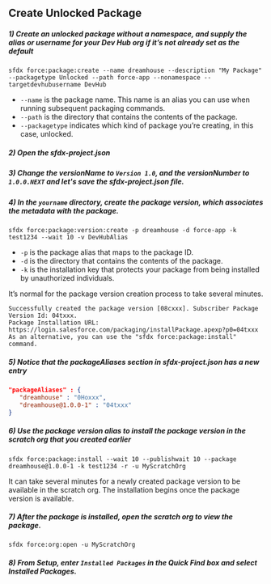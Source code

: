 ## Create Unlocked Package

##### 1) Create an unlocked package without a namespace, and supply the alias or username for your Dev Hub org if it’s not already set as the default
   ```
   sfdx force:package:create --name dreamhouse --description "My Package" --packagetype Unlocked --path force-app --nonamespace --targetdevhubusername DevHub
   ```
* `--name` is the package name. This name is an alias you can use when running subsequent packaging commands.
* `--path` is the directory that contains the contents of the package.
* `--packagetype` indicates which kind of package you’re creating, in this case, unlocked.

##### 2) Open the sfdx-project.json
##### 3) Change the versionName to ``Version 1.0``, and the versionNumber to ``1.0.0.NEXT`` and let's save the sfdx-project.json file.
##### 4) In the `yourname` directory, create the package version, which associates the metadata with the package.
   ```
   sfdx force:package:version:create -p dreamhouse -d force-app -k test1234 --wait 10 -v DevHubAlias
   ```
* `-p` is the package alias that maps to the package ID.
* `-d` is the directory that contains the contents of the package.
* `-k` is the installation key that protects your package from being installed by unauthorized individuals.

It’s normal for the package version creation process to take several minutes.

    
    Successfully created the package version [08cxxx]. Subscriber Package Version Id: 04txxx.
    Package Installation URL: https://login.salesforce.com/packaging/installPackage.apexp?p0=04txxx
    As an alternative, you can use the "sfdx force:package:install" command.

##### 5) Notice that the packageAliases section in sfdx-project.json has a new entry
```json
"packageAliases" : {
   "dreamhouse" : "0Hoxxx",
   "dreamhouse@1.0.0-1" : "04txxx"
}
```

##### 6) Use the package version alias to install the package version in the scratch org that you created earlier
```
sfdx force:package:install --wait 10 --publishwait 10 --package dreamhouse@1.0.0-1 -k test1234 -r -u MyScratchOrg
```
It can take several minutes for a newly created package version to be available in the scratch org. The installation begins once the package version is available.

##### 7) After the package is installed, open the scratch org to view the package.
```
sfdx force:org:open -u MyScratchOrg
```



##### 8) From Setup, enter `Installed Packages` in the Quick Find box and select **_Installed Packages_**.
